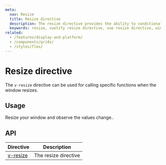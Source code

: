 ```yaml
---
meta:
  nav: Resize
  title: Resize directive
  description: The resize directive provides the ability to conditionally invoke functions when the screen is resized.
  keywords: resize, vuetify resize directive, vue resize directive, window resize directive
related:
  - /features/display-and-platform/
  - /components/grids/
  - /styles/flex/
---
```


# Resize directive

The `v-resize` directive can be used for calling specific functions when the window resizes.

<PageFeatures />

<PromotedEntry />

## Usage

Resize your window and observe the values change..

<ExamplesExample file="v-resize/usage" />

## API

| Directive                            | Description          |
|--------------------------------------|----------------------|
| [v-resize](/api/v-resize-directive/) | The resize directive |

<ApiInline hide-links />
